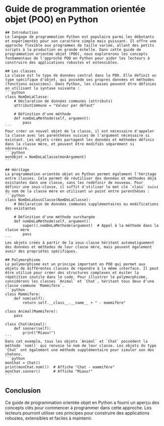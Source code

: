 # Guide de programmation orientée objet (POO) en Python
    ## Introduction
    Le langage de programmation Python est populaire parmi les débutants et expérimentés pour son caractère simple mais puissant. Il offre une approche flexible aux programmes de taille variée, allant des petits scripts à la production en grande échelle. Dans cette guide de programmation orientée objet (POO), nous explorerons les concepts fondamentaux de l'approche POO en Python pour aider les lecteurs à construire des applications robustes et extensibles.

    ## Les classes
    La classe est le type de données central dans la POO. Elle définit un type spécifique d'objet, qui possède ses propres données et méthodes (fonctions associées). Dans Python, les classes peuvent être définies en utilisant la syntaxe suivante :
    ```python
    class NomDeLaClasse:
        # Déclaration de données communes (attributs)
        attributCommune = "Valeur par défaut"

        # Définition d'une méthode
        def nomDeLaMethode(self, argument):
            pass
    ```
    Pour créer un nouvel objet de la classe, il est nécessaire d'appeler la classe avec les parenthèses suivies de l'argument nécessaire si existant. Les objets créés partagent les données et méthodes définis dans la classe mère, et peuvent être modifiés séparément si nécessaire.
    ```python
    monObjet = NomDeLaClasse(monArgument)
    ```

    ## Héritage
    La programmation orientée objet en Python permet également l'héritage entre classes. Cela permet de réutiliser des données et méthodes déjà existantes dans une classe, sans les redéfinir de nouveau. Pour définir une sous-classe, il suffit d'utiliser le mot clé `class` suivi du nom de la classe mère en utilisant un point entre parenthèses :
    ```python
    class NomDeLaSousClasse(NomDeLaClasse):
        # Déclaration de données communes supplémentaires ou modifications des existantes

        # Définition d'une méthode surchargée
        def nomDeLaMethode(self, argument):
            super().nomDeLaMethode(argument)  # Appel à la méthode dans la classe mère
            pass
    ```
    Les objets créés à partir de la sous-classe héritent automatiquement des données et méthodes de leur classe mère, mais peuvent également avoir des propriétés spécifiques.

    ## Polymorphisme
    Le polymorphisme est un principe important en POO qui permet aux objets de différentes classes de répondre à la même interface. Il peut être utilisé pour créer des structures complexes et éviter la répétition inutile dans le code. Pour illustrer le polymorphisme, considérons les classes `Animal` et `Chat`, héritant tous deux d'une classe commune `Mammifère`.
    ```python
    class Mammifere:
        def nom(self):
            return self.__class__.__name__ + " - mammifère"

    class Animal(Mammifere):
        pass

    class Chat(Animal):
        def sonner(self):
            print("Miaou!")
    ```
    Dans cet exemple, tous les objets `Animal` et `Chat` possèdent la méthode `nom()` qui renvoie le nom de leur classe. Les objets du type `Chat` ont également une méthode supplémentaire pour simuler son des chatons.
    ```python
    monChat = Chat()
    print(monChat.nom())  # Affiche "Chat - mammifère"
    monChat.sonner()      # Affiche "Miaou!"
    ```

## Conclusion
Ce guide de programmation orientée objet en Python a fourni un aperçu des concepts clés pour commencer à programmer dans cette approche. Les lecteurs pourront utiliser ces principes pour construire des applications robustes, extensibles et faciles à maintenir.